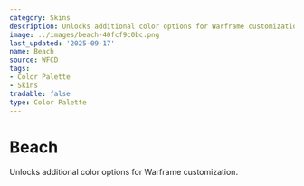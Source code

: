 ```yaml
---
category: Skins
description: Unlocks additional color options for Warframe customization.
image: ../images/beach-40fcf9c0bc.png
last_updated: '2025-09-17'
name: Beach
source: WFCD
tags:
- Color Palette
- Skins
tradable: false
type: Color Palette
---
```


# Beach

Unlocks additional color options for Warframe customization.

